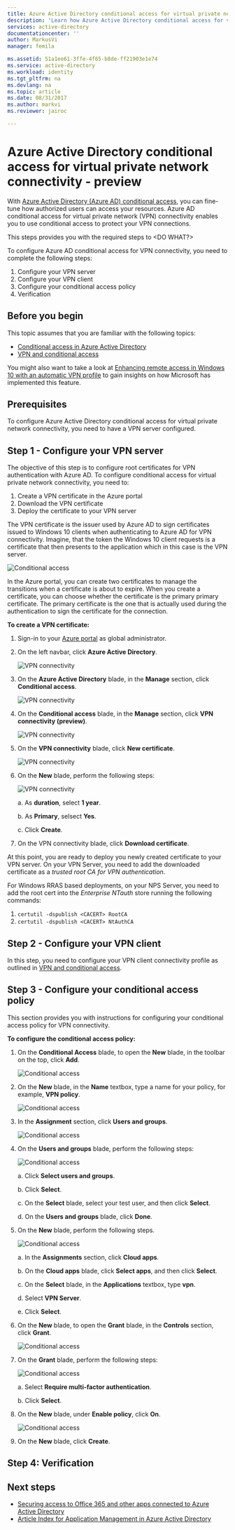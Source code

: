 ```yaml
---
title: Azure Active Directory conditional access for virtual private network connectivity - preview| Microsoft Docs
description: 'Learn how Azure Active Directory conditional access for virtual private network connectivity works. '
services: active-directory
documentationcenter: ''
author: MarkusVi
manager: femila

ms.assetid: 51a1ee61-3ffe-4f65-b8de-ff21903e1e74
ms.service: active-directory
ms.workload: identity
ms.tgt_pltfrm: na
ms.devlang: na
ms.topic: article
ms.date: 08/31/2017
ms.author: markvi
ms.reviewer: jairoc

---
```

# Azure Active Directory conditional access for virtual private network connectivity - preview

With [Azure Active Directory (Azure AD) conditional access](active-directory-conditional-access-azure-portal), you can fine-tune how authorized users can access your resources. Azure AD conditional access for virtual private network (VPN) connectivity enables you to use conditional access to protect your VPN connections.



This steps provides you with the required steps to \<DO WHAT?\>

To configure Azure AD conditional access for VPN connectivity, you need to complete the following steps: 

1.	Configure your VPN server
2.	Configure your VPN client 
3.	Configure your conditional access policy
4.	Verification


## Before you begin

This topic assumes that you are familiar with the following topics:

- [Conditional access in Azure Active Directory](active-directory-conditional-access-azure-portal.md)
- [VPN and conditional access](https://docs.microsoft.com/windows/access-protection/vpn/vpn-conditional-access)

You might also want to take a look at [Enhancing remote access in Windows 10 with an automatic VPN profile](https://www.microsoft.com/itshowcase/Article/Content/894/Enhancing-remote-access-in-Windows-10-with-an-automatic-VPN-profile) to gain insights on how Microsoft has implemented this feature.   


## Prerequisites

To configure Azure Active Directory conditional access for virtual private network connectivity, you need to have a VPN server configured. 



## Step 1 - Configure your VPN server 

The objective of this step is to configure root certificates for VPN authentication with Azure AD. To configure conditional access for virtual private network connectivity, you need to:

1. Create a VPN certificate in the Azure portal
2. Download the VPN certificate
2. Deploy the certificate to your VPN server

The VPN certificate is the issuer used by Azure AD to sign certificates issued to Windows 10 clients when authenticating to Azure AD for VPN connectivity. Imagine, that the token the Windows 10 client requests is a certificate that then presents to the application which in this case is the VPN server.

![Conditional access](./media/active-directory-conditional-access-vpn-connectivity-windows10/06.png)

In the Azure portal, you can create two certificates to manage the transitions when a certificate is about to expire. When you create a certificate, you can choose whether the certificate is the primary primary certificate. The primary certificate is the one that is actually used during the authentication to sign the certificate for the 
connection.


**To create a VPN certificate:**

1. Sign-in to your [Azure portal](https://portal.azure.com) as global administrator.

2. On the left navbar, click **Azure Active Directory**. 

    ![VPN connectivity](./media/active-directory-conditional-access-vpn-connectivity-windows10/01.png)

3. On the **Azure Active Directory** blade, in the **Manage** section, click **Conditional access**.

    ![VPN connectivity](./media/active-directory-conditional-access-azure-portal-get-started/02.png)

4. On the **Conditional access** blade, in the **Manage** section, click **VPN connectivity (preview)**.

    ![VPN connectivity](./media/active-directory-conditional-access-vpn-connectivity-windows10/03.png)

5. On the **VPN connectivity** blade, click **New certificate**.

    ![VPN connectivity](./media/active-directory-conditional-access-vpn-connectivity-windows10/04.png)

6. On the **New** blade, perform the following steps:

    ![VPN connectivity](./media/active-directory-conditional-access-vpn-connectivity-windows10/05.png)

    a. As **duration**, select **1 year**.

    b. As **Primary**, selsect **Yes**.

    c. Click **Create**.

7. On the VPN connectivity blade, click **Download certificate**.


At this point, you are ready to deploy you newly created certificate to your VPN server. On your VPN Server, you need to add the downloaded certificate as a *trusted root CA for VPN authentication*.

For Windows RRAS based deployments, on your NPS Server, you need to add the root cert into the *Enterprise NTauth* store running the following commands:

1. `certutil -dspublish <CACERT> RootCA`
2. `certutil -dspublish <CACERT> NtAuthCA`



## Step 2 - Configure your VPN client 

In this step, you need to configure your VPN client connectivity profile as outlined in [VPN and conditional access](https://docs.microsoft.com/windows/access-protection/vpn/vpn-conditional-access).


## Step 3 - Configure your conditional access policy

This section provides you with instructions for configuring your conditional access policy for VPN connectivity.

**To configure the conditional access policy:** 

1. On the **Conditional Access** blade, to open the **New** blade, in the toolbar on the top, click **Add**.

    ![Conditional access](./media/active-directory-conditional-access-vpn-connectivity-windows10/07.png)

2. On the **New** blade, in the **Name** textbox, type a name for your policy, for example, **VPN policy**.

    ![Conditional access](./media/active-directory-conditional-access-vpn-connectivity-windows10/08.png)

5. In the **Assignment** section, click **Users and groups**.

    ![Conditional access](./media/active-directory-conditional-access-vpn-connectivity-windows10/09.png)

6. On the **Users and groups** blade, perform the following steps:

    ![Conditional access](./media/active-directory-conditional-access-vpn-connectivity-windows10/10.png)

    a. Click **Select users and groups**.

    b. Click **Select**.

    c. On the **Select** blade, select your test user, and then click **Select**.

    d. On the **Users and groups** blade, click **Done**.

7. On the **New** blade, perform the following steps.

    ![Conditional access](./media/active-directory-conditional-access-vpn-connectivity-windows10/11.png)

    a. In the **Assignments** section, click **Cloud apps**.

    b. On the **Cloud apps** blade, click **Select apps**, and then click **Select**.

    c. On the **Select** blade, in the **Applications** textbox, type **vpn**.

    d. Select **VPN Server**.

    e. Click **Select**.


13. On the **New** blade, to open the **Grant** blade, in the **Controls** section, click **Grant**.

    ![Conditional access](./media/active-directory-conditional-access-azure-portal-get-started/13.png)

14. On the **Grant** blade, perform the following steps:

    ![Conditional access](./media/active-directory-conditional-access-azure-portal-get-started/14.png)

    a. Select **Require multi-factor authentication**.

    b. Click **Select**.

15. On the **New** blade, under **Enable policy**, click **On**.

    ![Conditional access](./media/active-directory-conditional-access-azure-portal-get-started/15.png)

16. On the **New** blade, click **Create**.



## Step 4: Verification


## Next steps
* [Securing access to Office 365 and other apps connected to Azure Active Directory](active-directory-conditional-access.md)
* [Article Index for Application Management in Azure Active Directory](active-directory-apps-index.md)

